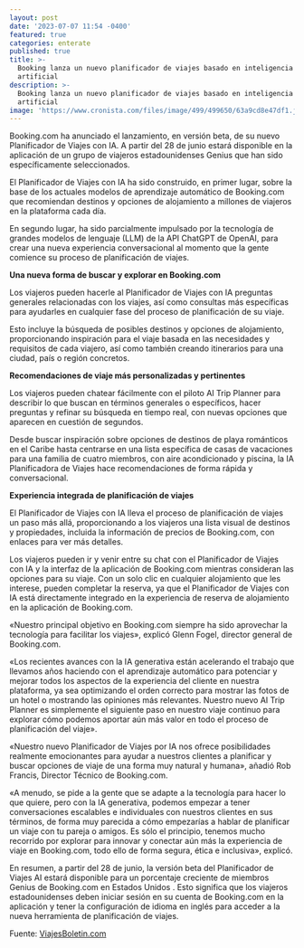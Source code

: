 ```yaml
---
layout: post
date: '2023-07-07 11:54 -0400'
featured: true
categories: enterate
published: true
title: >-
  Booking lanza un nuevo planificador de viajes basado en inteligencia
  artificial
description: >-
  Booking lanza un nuevo planificador de viajes basado en inteligencia
  artificial
image: 'https://www.cronista.com/files/image/499/499650/63a9cd8e47df1.jpg'
---
```


Booking.com ha anunciado el lanzamiento, en versión beta, de su nuevo Planificador de Viajes con IA. A partir del 28 de junio estará disponible en la aplicación de un grupo de viajeros estadounidenses Genius que han sido específicamente seleccionados.

El Planificador de Viajes con IA ha sido construido, en primer lugar, sobre la base de los actuales modelos de aprendizaje automático de Booking.com que recomiendan destinos y opciones de alojamiento a millones de viajeros en la plataforma cada día.

En segundo lugar, ha sido parcialmente impulsado por la tecnología de grandes modelos de lenguaje (LLM) de la API ChatGPT de OpenAI, para crear una nueva experiencia conversacional al momento que la gente comience su proceso de planificación de viajes.

**Una nueva forma de buscar y explorar en Booking.com**

Los viajeros pueden hacerle al Planificador de Viajes con IA preguntas generales relacionadas con los viajes, así como consultas más específicas para ayudarles en cualquier fase del proceso de planificación de su viaje.

Esto incluye la búsqueda de posibles destinos y opciones de alojamiento, proporcionando inspiración para el viaje basada en las necesidades y requisitos de cada viajero, así como también creando itinerarios para una ciudad, país o región concretos.

**Recomendaciones de viaje más personalizadas y pertinentes**

Los viajeros pueden chatear fácilmente con el piloto AI Trip Planner para describir lo que buscan en términos generales o específicos, hacer preguntas y refinar su búsqueda en tiempo real, con nuevas opciones que aparecen en cuestión de segundos.

Desde buscar inspiración sobre opciones de destinos de playa románticos en el Caribe hasta centrarse en una lista específica de casas de vacaciones para una familia de cuatro miembros, con aire acondicionado y piscina, la IA Planificadora de Viajes hace recomendaciones de forma rápida y conversacional.

**Experiencia integrada de planificación de viajes**

El Planificador de Viajes con IA lleva el proceso de planificación de viajes un paso más allá, proporcionando a los viajeros una lista visual de destinos y propiedades, incluida la información de precios de Booking.com, con enlaces para ver más detalles.

Los viajeros pueden ir y venir entre su chat con el Planificador de Viajes con IA y la interfaz de la aplicación de Booking.com mientras consideran las opciones para su viaje. Con un solo clic en cualquier alojamiento que les interese, pueden completar la reserva, ya que el Planificador de Viajes con IA está directamente integrado en la experiencia de reserva de alojamiento en la aplicación de Booking.com.

«Nuestro principal objetivo en Booking.com siempre ha sido aprovechar la tecnología para facilitar los viajes», explicó Glenn Fogel, director general de Booking.com.

«Los recientes avances con la IA generativa están acelerando el trabajo que llevamos años haciendo con el aprendizaje automático para potenciar y mejorar todos los aspectos de la experiencia del cliente en nuestra plataforma, ya sea optimizando el orden correcto para mostrar las fotos de un hotel o mostrando las opiniones más relevantes. Nuestro nuevo AI Trip Planner es simplemente el siguiente paso en nuestro viaje continuo para explorar cómo podemos aportar aún más valor en todo el proceso de planificación del viaje».

«Nuestro nuevo Planificador de Viajes por IA nos ofrece posibilidades realmente emocionantes para ayudar a nuestros clientes a planificar y buscar opciones de viaje de una forma muy natural y humana», añadió Rob Francis, Director Técnico de Booking.com.

«A menudo, se pide a la gente que se adapte a la tecnología para hacer lo que quiere, pero con la IA generativa, podemos empezar a tener conversaciones escalables e individuales con nuestros clientes en sus términos, de forma muy parecida a cómo empezarías a hablar de planificar un viaje con tu pareja o amigos. Es sólo el principio, tenemos mucho recorrido por explorar para innovar y conectar aún más la experiencia de viaje en Booking.com, todo ello de forma segura, ética e inclusiva», explicó.

En resumen, a partir del 28 de junio, la versión beta del Planificador de Viajes AI estará disponible para un porcentaje creciente de miembros Genius de Booking.com en Estados Unidos . Esto significa que los viajeros estadounidenses deben iniciar sesión en su cuenta de Booking.com en la aplicación y tener la configuración de idioma en inglés para acceder a la nueva herramienta de planificación de viajes.

Fuente: [ViajesBoletin.com](ttps://www.viajesboletin.com/categorias/principales/de-interes/122970-booking-lanza-un-nuevo-planificador-de-viajes-basado-en-inteligencia-artificial/?utm_campaign=em%3Acampaing_latam&utm_source=constant%20contact&utm_medium=email&utm_content=latam&utm_term=122970)
